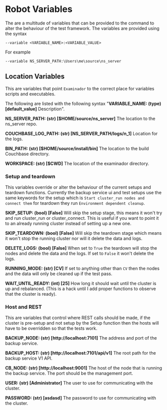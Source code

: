 # Robot Variables

The are a multitude of variables that can be provided to the command to alter the
behaviour of the test framework. The variables are provided using the syntax

```
--variable <VARIABLE_NAME>:<VARIABLE_VALUE>
```
For example
```
--variable NS_SERVER_PATH:\Users\me\source\ns_server
```

## Location Variables

This are variables that point `Examinador` to the correct place for variables scripts and
executables.

The following are listed with the following syntax "**VARIABLE_NAME: (type) [default_value]** Description".

**NS_SERVER_PATH: (str) [$HOME/source/ns_server]** The location to the ns_server repo.

**COUCHBASE_LOG_PATH: (str) [NS_SERVER_PATH/logs/n_1]** Location for the logs.

**BIN_PATH: (str) [$HOME/source/install/bin]** The location to the build Couchbase directory.

**WORKSPACE: (str) [$CWD]** The location of the examinador directory.

### Setup and teardown

This variables override or alter the behaviour of the current setups and teardown functions.
Currently the backup service ui and test setups use the same keywords for the setup which
is `Start cluster_run nodes and connect them` for teardown they run `Environment dependent cleanup`.

**SKIP_SETUP: (bool) [False]** Will skip the setup stage, this means it won't try and run cluster_run or
    cluster_connect. This is useful if you want to point it to an already running cluster
    instead of setting up a new one.

**SKIP_TEARDOWN: (bool) [False]** Will skip the teardown stage which means it won't stop the running cluster
    nor will it delete the data and logs.

**DELETE_LOGS: (bool) [False]** When set to `True` the teardown will stop the nodes and delete the data and
    the logs. If set to `False` it won't delete the logs.

**RUNNING_MODE: (str) [CV]** If set to anything other than `CV` then the nodes and the data will only be
    cleaned up if the test pass.

**WAIT_UNTIL_READY: (int) [25]** How long it should wait until the cluster is up and rebalanced.
    (This is a hack until I add proper functions to observe that the cluster is ready).

### Host and REST

This are variables that control where REST calls should be made, if the cluster is pre-setup and not
setup by the Setup function then the hosts will have to be overridden so that the tests work.

**BACKUP_NODE: (str) [http://localhost:7101]** The address and port of the backup service.

**BACKUP_HOST: (str) [http://localhost:7101/api/v1]** The root path for the backup service V1 API.

**CB_NODE: (str) [http://localhost:9001]** The host of the node that is running the backup service. The
    port should be the management port.

**USER: (str) [Administrator]** The user to use for communicating with the cluster.

**PASSWORD: (str) [asdasd]** The password to use for communicating with the cluster.
